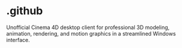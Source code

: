 # .github
Unofficial Cinema 4D desktop client for professional 3D modeling, animation, rendering, and motion graphics in a streamlined Windows interface.
